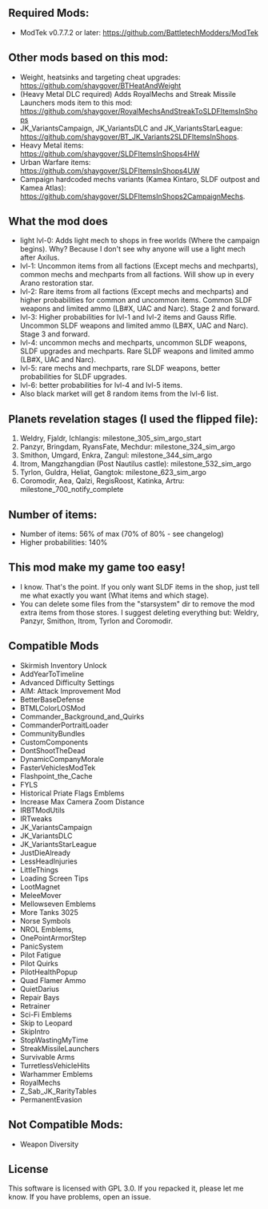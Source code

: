 ## Required Mods:
- ModTek v0.7.7.2 or later: https://github.com/BattletechModders/ModTek

## Other mods based on this mod:
- Weight, heatsinks and targeting cheat upgrades: https://github.com/shaygover/BTHeatAndWeight
- (Heavy Metal DLC required) Adds RoyalMechs and Streak Missile Launchers mods item to this mod: https://github.com/shaygover/RoyalMechsAndStreakToSLDFItemsInShops
- JK_VariantsCampaign, JK_VariantsDLC and JK_VariantsStarLeague: https://github.com/shaygover/BT_JK_Variants2SLDFItemsInShops.
- Heavy Metal items: https://github.com/shaygover/SLDFItemsInShops4HW
- Urban Warfare items: https://github.com/shaygover/SLDFItemsInShops4UW
- Campaign hardcoded mechs variants (Kamea Kintaro, SLDF outpost and Kamea Atlas): https://github.com/shaygover/SLDFItemsInShops2CampaignMechs.

## What the mod does
- light lvl-0: Adds light mech to shops in free worlds (Where the campaign begins).
Why? Because I don't see why anyone will use a light mech after Axilus. 
- lvl-1: Uncommon items from all factions (Except mechs and mechparts), common mechs and mechparts from all factions. Will show up in every Arano restoration star.
- lvl-2: Rare items from all factions (Except mechs and mechparts) and higher probabilities for common and uncommon items. Common SLDF weapons and limited ammo (LB#X, UAC and Narc). Stage 2 and forward. 
- lvl-3: Higher probabilities for lvl-1 and lvl-2 items and Gauss Rifle. Uncommon SLDF weapons and limited ammo (LB#X, UAC and Narc). Stage 3 and forward.
- lvl-4: uncommon mechs and mechparts, uncommon SLDF weapons, SLDF upgrades and mechparts. Rare SLDF weapons and limited ammo (LB#X, UAC and Narc).
- lvl-5: rare mechs and mechparts, rare SLDF weapons, better probabilities for SLDF upgrades. 
- lvl-6: better probabilities for lvl-4 and lvl-5 items.
- Also black market will get 8 random items from the lvl-6 list. 

## Planets revelation stages (I used the flipped file):
1. Weldry, Fjaldr, Ichlangis: milestone_305_sim_argo_start
2. Panzyr, Bringdam, RyansFate, Mechdur: milestone_324_sim_argo
3. Smithon, Umgard, Enkra, Zangul: milestone_344_sim_argo
4. Itrom, Mangzhangdian (Post Nautilus castle): milestone_532_sim_argo
5. Tyrlon, Guldra, Heliat, Gangtok: milestone_623_sim_argo
6. Coromodir, Aea, Qalzi, RegisRoost, Katinka, Artru: milestone_700_notify_complete

## Number of items:
- Number of items: 56% of max (70% of 80% - see changelog)
- Higher probabilities: 140%

## This mod make my game too easy!
- I know. That's the point. If you only want SLDF items in the shop, just tell me what exactly you want (What items and which stage).
- You can delete some files from the "starsystem" dir to remove the mod extra items from those stores. I suggest deleting everything but: Weldry, Panzyr, Smithon, Itrom, Tyrlon and Coromodir.

## Compatible Mods
- Skirmish Inventory Unlock
- AddYearToTimeline
- Advanced Difficulty Settings
- AIM: Attack Improvement Mod
- BetterBaseDefense
- BTMLColorLOSMod
- Commander_Background_and_Quirks
- CommanderPortraitLoader
- CommunityBundles
- CustomComponents
- DontShootTheDead
- DynamicCompanyMorale
- FasterVehiclesModTek
- Flashpoint_the_Cache
- FYLS
- Historical Priate Flags Emblems
- Increase Max Camera Zoom Distance
- IRBTModUtils
- IRTweaks
- JK_VariantsCampaign
- JK_VariantsDLC
- JK_VariantsStarLeague
- JustDieAlready
- LessHeadInjuries
- LittleThings
- Loading Screen Tips
- LootMagnet
- MeleeMover
- Mellowseven Emblems
- More Tanks 3025
- Norse Symbols
- NROL Emblems,
- OnePointArmorStep
- PanicSystem
- Pilot Fatigue
- Pilot Quirks
- PilotHealthPopup
- Quad Flamer Ammo
- QuietDarius
- Repair Bays
- Retrainer
- Sci-Fi Emblems
- Skip to Leopard
- SkipIntro
- StopWastingMyTime
- StreakMissileLaunchers
- Survivable Arms
- TurretlessVehicleHits
- Warhammer Emblems
- RoyalMechs
- Z_Sab_JK_RarityTables
- PermanentEvasion

## Not Compatible Mods:
- Weapon Diversity

## License
This software is licensed with GPL 3.0. If you repacked it, please let me know. If you have problems, open an issue.
